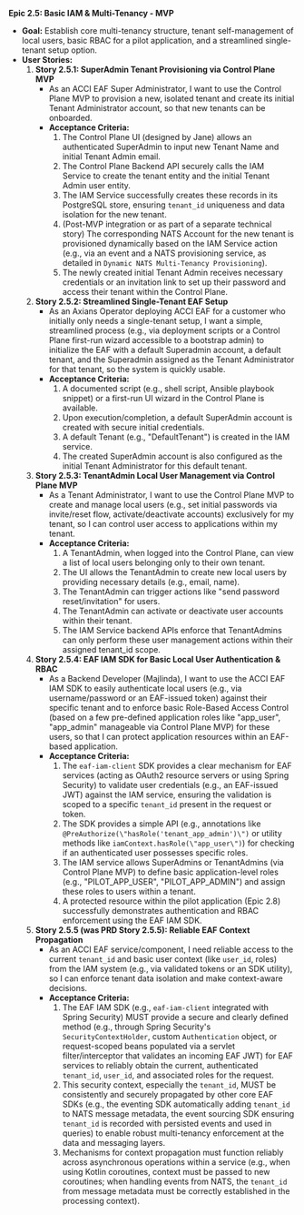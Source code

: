 **Epic 2.5: Basic IAM & Multi-Tenancy - MVP**

* **Goal:** Establish core multi-tenancy structure, tenant self-management of local users, basic RBAC for a pilot application, and a streamlined single-tenant setup option.
* **User Stories:**
    1. **Story 2.5.1: SuperAdmin Tenant Provisioning via Control Plane MVP**
        * As an ACCI EAF Super Administrator, I want to use the Control Plane MVP to provision a new, isolated tenant and create its initial Tenant Administrator account, so that new tenants can be onboarded.
        * **Acceptance Criteria:**
            1. The Control Plane UI (designed by Jane) allows an authenticated SuperAdmin to input new Tenant Name and initial Tenant Admin email.
            2. The Control Plane Backend API securely calls the IAM Service to create the tenant entity and the initial Tenant Admin user entity.
            3. The IAM Service successfully creates these records in its PostgreSQL store, ensuring `tenant_id` uniqueness and data isolation for the new tenant.
            4. (Post-MVP integration or as part of a separate technical story) The corresponding NATS Account for the new tenant is provisioned dynamically based on the IAM Service action (e.g., via an event and a NATS provisioning service, as detailed in `Dynamic NATS Multi-Tenancy Provisioning`).
            5. The newly created initial Tenant Admin receives necessary credentials or an invitation link to set up their password and access their tenant within the Control Plane.
    2. **Story 2.5.2: Streamlined Single-Tenant EAF Setup**
        * As an Axians Operator deploying ACCI EAF for a customer who initially only needs a single-tenant setup, I want a simple, streamlined process (e.g., via deployment scripts or a Control Plane first-run wizard accessible to a bootstrap admin) to initialize the EAF with a default Superadmin account, a default tenant, and the Superadmin assigned as the Tenant Administrator for that tenant, so the system is quickly usable.
        * **Acceptance Criteria:**
            1. A documented script (e.g., shell script, Ansible playbook snippet) or a first-run UI wizard in the Control Plane is available.
            2. Upon execution/completion, a default SuperAdmin account is created with secure initial credentials.
            3. A default Tenant (e.g., \"DefaultTenant\") is created in the IAM service.
            4. The created SuperAdmin account is also configured as the initial Tenant Administrator for this default tenant.
    3. **Story 2.5.3: TenantAdmin Local User Management via Control Plane MVP**
        * As a Tenant Administrator, I want to use the Control Plane MVP to create and manage local users (e.g., set initial passwords via invite/reset flow, activate/deactivate accounts) exclusively for my tenant, so I can control user access to applications within my tenant.
        * **Acceptance Criteria:**
            1. A TenantAdmin, when logged into the Control Plane, can view a list of local users belonging only to their own tenant.
            2. The UI allows the TenantAdmin to create new local users by providing necessary details (e.g., email, name).
            3. The TenantAdmin can trigger actions like \"send password reset/invitation\" for users.
            4. The TenantAdmin can activate or deactivate user accounts within their tenant.
            5. The IAM Service backend APIs enforce that TenantAdmins can only perform these user management actions within their assigned tenant_id scope.
    4. **Story 2.5.4: EAF IAM SDK for Basic Local User Authentication & RBAC**
        * As a Backend Developer (Majlinda), I want to use the ACCI EAF IAM SDK to easily authenticate local users (e.g., via username/password or an EAF-issued token) against their specific tenant and to enforce basic Role-Based Access Control (based on a few pre-defined application roles like \"app_user\", \"app_admin\" manageable via Control Plane MVP) for these users, so that I can protect application resources within an EAF-based application.
        * **Acceptance Criteria:**
            1. The `eaf-iam-client` SDK provides a clear mechanism for EAF services (acting as OAuth2 resource servers or using Spring Security) to validate user credentials (e.g., an EAF-issued JWT) against the IAM service, ensuring the validation is scoped to a specific `tenant_id` present in the request or token.
            2. The SDK provides a simple API (e.g., annotations like `@PreAuthorize(\"hasRole('tenant_app_admin')\")` or utility methods like `iamContext.hasRole(\"app_user\")`) for checking if an authenticated user possesses specific roles.
            3. The IAM service allows SuperAdmins or TenantAdmins (via Control Plane MVP) to define basic application-level roles (e.g., \"PILOT_APP_USER\", \"PILOT_APP_ADMIN\") and assign these roles to users within a tenant.
            4. A protected resource within the pilot application (Epic 2.8) successfully demonstrates authentication and RBAC enforcement using the EAF IAM SDK.
    5. **Story 2.5.5 (was PRD Story 2.5.5): Reliable EAF Context Propagation**
        * As an ACCI EAF service/component, I need reliable access to the current `tenant_id` and basic user context (like `user_id`, roles) from the IAM system (e.g., via validated tokens or an SDK utility), so I can enforce tenant data isolation and make context-aware decisions.
        * **Acceptance Criteria:**
            1. The EAF IAM SDK (e.g., `eaf-iam-client` integrated with Spring Security) MUST provide a secure and clearly defined method (e.g., through Spring Security\'s `SecurityContextHolder`, custom `Authentication` object, or request-scoped beans populated via a servlet filter/interceptor that validates an incoming EAF JWT) for EAF services to reliably obtain the current, authenticated `tenant_id`, `user_id`, and associated roles for the request.
            2. This security context, especially the `tenant_id`, MUST be consistently and securely propagated by other core EAF SDKs (e.g., the eventing SDK automatically adding `tenant_id` to NATS message metadata, the event sourcing SDK ensuring `tenant_id` is recorded with persisted events and used in queries) to enable robust multi-tenancy enforcement at the data and messaging layers.
            3. Mechanisms for context propagation must function reliably across asynchronous operations within a service (e.g., when using Kotlin coroutines, context must be passed to new coroutines; when handling events from NATS, the `tenant_id` from message metadata must be correctly established in the processing context).
